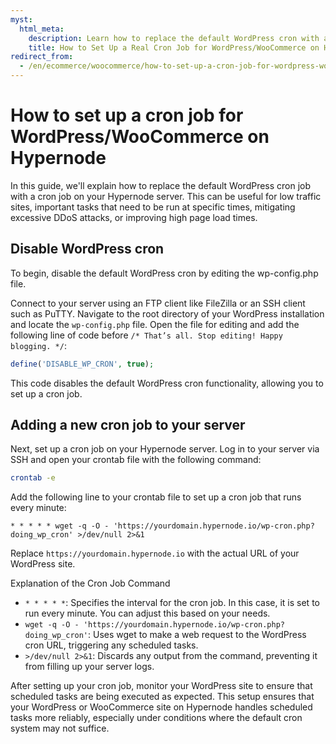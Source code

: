 ```yaml
---
myst:
  html_meta:
    description: Learn how to replace the default WordPress cron with a cron job on Hypernode to improve performance, schedule tasks precisely, and mitigate DDoS attacks.
    title: How to Set Up a Real Cron Job for WordPress/WooCommerce on Hypernode
redirect_from:
  - /en/ecommerce/woocommerce/how-to-set-up-a-cron-job-for-wordpress-woocommerce-on-hypernode/
---
```


<!-- source: https://support.hypernode.com/en/ecommerce/woocommerce/how-to-set-up-a-cron-job-for-wordpress-woocommerce-on-hypernode/ -->

# How to set up a cron job for WordPress/WooCommerce on Hypernode

In this guide, we'll explain how to replace the default WordPress cron job with a cron job on your Hypernode server. This can be useful for low traffic sites, important tasks that need to be run at specific times, mitigating excessive DDoS attacks, or improving high page load times.

## Disable WordPress cron

To begin, disable the default WordPress cron by editing the wp-config.php file.

Connect to your server using an FTP client like FileZilla or an SSH client such as PuTTY. Navigate to the root directory of your WordPress installation and locate the `wp-config.php` file. Open the file for editing and add the following line of code before `/* That’s all. Stop editing! Happy blogging. */`:

```php
define('DISABLE_WP_CRON', true);
```

This code disables the default WordPress cron functionality, allowing you to set up a cron job.

## Adding a new cron job to your server

Next, set up a cron job on your Hypernode server. Log in to your server via SSH and open your crontab file with the following command:

```bash
crontab -e
```

Add the following line to your crontab file to set up a cron job that runs every minute:
```console
* * * * * wget -q -O - 'https://yourdomain.hypernode.io/wp-cron.php?doing_wp_cron' >/dev/null 2>&1
```
Replace `https://yourdomain.hypernode.io` with the actual URL of your WordPress site.

Explanation of the Cron Job Command
- `* * * * *`: Specifies the interval for the cron job. In this case, it is set to run every minute. You can adjust this based on your needs.
- `wget -q -O - 'https://yourdomain.hypernode.io/wp-cron.php?doing_wp_cron'`: Uses wget to make a web request to the WordPress cron URL, triggering any scheduled tasks.
- `>/dev/null 2>&1`: Discards any output from the command, preventing it from filling up your server logs.

After setting up your cron job, monitor your WordPress site to ensure that scheduled tasks are being executed as expected. This setup ensures that your WordPress or WooCommerce site on Hypernode handles scheduled tasks more reliably, especially under conditions where the default cron system may not suffice.
